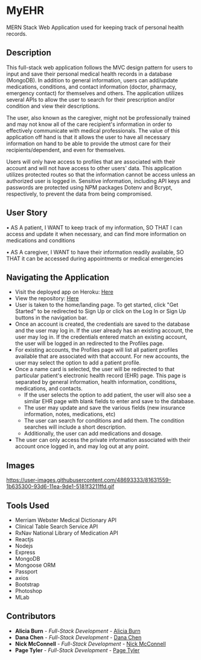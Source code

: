 # MyEHR
MERN Stack Web Application used for keeping track of personal health records. 

## Description
This full-stack web application follows the MVC design pattern for users to input and save their personal medical health records in a database (MongoDB). In addition to general information, users can add/update medications, conditions, and contact information (doctor, pharmacy, emergency contact) for themselves and others. The application utilizes several APIs to allow the user to search for their prescription and/or condition and view their descriptions. 

The user, also known as the caregiver, might not be professionally trained and may not know all of the care recipient's information in order to effectively communicate with medical professionals. The value of this application off hand is that it allows the user to have all necessary information on hand to be able to provide the utmost care for their recipients/dependent, and even for themselves. 

Users will only have access to profiles that are associated with their account and will not have access to other users' data. This application utilizes protected routes so that the information cannot be access unless an authorized user is logged in. Sensitive information, including API keys and passwords are protected using NPM packages Dotenv and Bcrypt, respectively, to prevent the data from being compromised. 

## User Story
•	AS A patient, I WANT to keep track of my information, SO THAT I can access and update it when necessary, and can find more information on medications and conditions

•	AS A caregiver, I WANT to have their information readily available, SO THAT it can be accessed during appointments or medical emergencies

## Navigating the Application 
- Visit the deployed app on Heroku: [Here](https://myehr-app.herokuapp.com/ "Here")
- View the repository: [Here](https://github.com/nicholasmcconnell/myEHR "Here")
- User is taken to the home/landing page. To get started, click "Get Started" to be redirected to Sign Up or click on the Log In or Sign Up buttons in the navigation bar. 
- Once an account is created, the credentials are saved to the database and the user may log in. If the user already has an existing account, the user may log in. If the credentials entered match an existing account, the user will be logged in an redirected to the Profiles page.
- For existing accounts, the Profiles page will list all patient profiles available that are associated with that account. For new accounts, the user may select the option to add a patient profile.
- Once a name card is selected, the user will be redirected to that particular patient's electronic health record (EHR) page. This page is separated by general information, health information, conditions, medications, and contacts. 
    - If the user selects the option to add patient, the user will also see a similar EHR page with blank fields to enter and save to the database. 
    - The user may update and save the various fields (new insurance information, notes, medications, etc)
    - The user can search for conditions and add them. The condition searches will include a short description. 
    - Additionally, the user can add medications and dosage. 
- The user can only access the private information associated with their account once logged in, and may log out at any point. 

## Images

https://user-images.githubusercontent.com/48693333/81631559-1b635300-93d6-11ea-9de1-5181f3211ffd.gif

## Tools Used
* Merriam Webster Medical Dictionary API 
* Clinical Table Search Service API 
* RxNav National Library of Medication API
* Reactjs
* Nodejs
* Express
* MongoDB
* Mongoose ORM
* Passport
* axios
* Bootstrap 
* Photoshop
* MLab

## Contributors 
- **Alicia Burn** - _Full-Stack Development_ - [Alicia Burn](https://github.com/AliciaBurn "Alicia Burn")
- **Dana Chen** - _Full-Stack Development_ - [Dana Chen](https://github.com/danachen99 "Dana Chen")
- **Nick McConnell** - _Full-Stack Development_ - [Nick McConnell](https://github.com/nicholasmcconnell "Nick McConnell")
- **Page Tyler** - _Full-Stack Development_ - [Page Tyler](https://github.com/drthisguy "Page Tyler")
